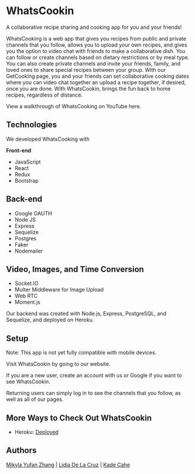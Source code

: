 # WhatsCookin

A collaborative recipe sharing and cooking app for you and your friends!

WhatsCooking is a web app that gives you recipes from public and private channels that you follow, allows you to upload your own recipes, and gives you the option to video chat with friends to make a collaborative dish. You can follow or create channels based on dietary restrictions or by meal type. You can also create private channels and invite your friends, family, and loved ones to share special recipes between your group. With our GetCooking page, you and your friends can set collaborative cooking dates where you can video chat together an upload a recipe together, if desired, once you are done. With WhatsCookin, brings the fun back to home recipes, regardless of distance.

View a walkthrough of WhatsCooking on YouTube here.

## Technologies

We developed WhatsCooking with

**Front-end**
* JavaScript
* React
* Redux
* Bootstrap

## Back-end
* Google OAUTH
* Node JS
* Express
* Sequelize
* Postgres
* Faker
* Nodemailer

## Video, Images, and Time Conversion
* Socket.IO
* Multer Middleware for Image Upload
* Web RTC
* Moment.js 

Our backend was created with Node.js, Express, PostgreSQL, and Sequelize, and deployed on Heroku.

## Setup

Note: This app is not yet fully compatible with mobile devices.

Visit WhatsCookin by going to our website.

If you are a new user, create an account with us or Google if you want to see WhatsCookin.

Returning users can simply log in to see the channels that you follow, as well as all of our pages.

## More Ways to Check Out WhatsCookin
* Heroku: [Deployed](https://whatscookinapp.herokuapp.com/)

## Authors

[Mikyla Yufan Zhang](https://www.linkedin.com/in/mikyla-yufan-zhang-811047139/) | [Lidia De La Cruz](https://www.linkedin.com/in/lidia-de-la-cruz/) | [Kade Cahe](https://www.linkedin.com/in/kadecahe/)
